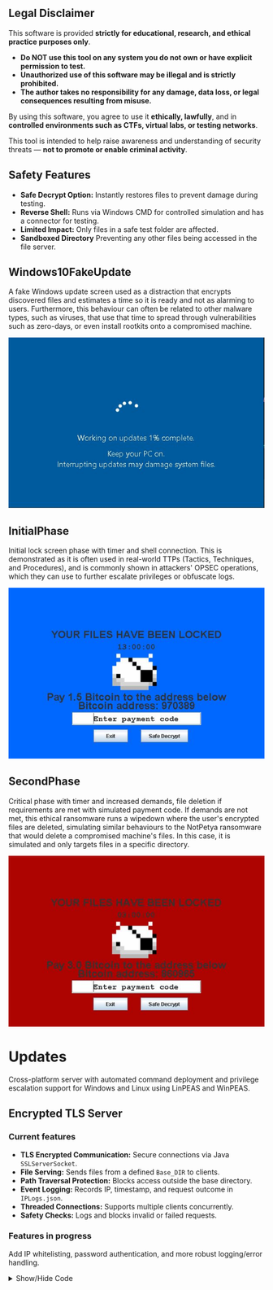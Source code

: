 ## Legal Disclaimer

This software is provided **strictly for educational, research, and ethical practice purposes only**.

-  **Do NOT use this tool on any system you do not own or have explicit permission to test.**
-  **Unauthorized use of this software may be illegal and is strictly prohibited.**
-  **The author takes no responsibility for any damage, data loss, or legal consequences resulting from misuse.**

By using this software, you agree to use it **ethically, lawfully**, and in **controlled environments such as CTFs, virtual labs, or testing networks**.

This tool is intended to help raise awareness and understanding of security threats — **not to promote or enable criminal activity**.

## Safety Features

- **Safe Decrypt Option:** Instantly restores files to prevent damage during testing.  
- **Reverse Shell:** Runs via Windows CMD for controlled simulation and has a connector for testing.  
- **Limited Impact:** Only files in a safe test folder are affected.
- **Sandboxed Directory** Preventing any other files being accessed in the file server.

## Windows10FakeUpdate  
A fake Windows update screen used as a distraction that encrypts discovered files and estimates a time so it is ready and not as alarming to users. Furthermore, this behaviour can often be related to other malware types, such as viruses, that use that time to spread through vulnerabilities such as zero-days, or even install rootkits onto a compromised machine.

<p align="center">
  <img src="images/Windows10FakeUpdate.JPG" alt="WindowsFakeUpdate" />
</p>

## InitialPhase  
Initial lock screen phase with timer and shell connection. This is demonstrated as it is often used in real-world TTPs (Tactics, Techniques, and Procedures), and is commonly shown in attackers' OPSEC operations, which they can use to further escalate privileges or obfuscate logs.

<p align="center">
  <img src="images/FileLocker_BluePhase.JPG" alt="FirstPhase" />
</p>

## SecondPhase  
Critical phase with timer and increased demands, file deletion if requirements are met with simulated payment code. If demands are not met, this ethical ransomware runs a wipedown where the user's encrypted files are deleted, simulating similar behaviours to the NotPetya ransomware that would delete a compromised machine's files. In this case, it is simulated and only targets files in a specific directory.  

<p align="center">
  <img src="images/FileLocker_RedPhase.JPG" alt="SecondPhase" />
</p>

# Updates
Cross-platform server with automated command deployment and privilege escalation support for Windows and Linux using LinPEAS and WinPEAS.

## Encrypted TLS Server 
### Current features

- **TLS Encrypted Communication:** Secure connections via Java `SSLServerSocket`.
- **File Serving:** Sends files from a defined `Base_DIR` to clients.
- **Path Traversal Protection:** Blocks access outside the base directory.
- **Event Logging:** Records IP, timestamp, and request outcome in `IPLogs.json`.
- **Threaded Connections:** Supports multiple clients concurrently.
- **Safety Checks:** Logs and blocks invalid or failed requests.

### Features in progress
Add IP whitelisting, password authentication, and more robust logging/error handling.

<details>
<summary>Show/Hide Code</summary>

```java

/**
 * ============================================
 * DISCLAIMER / LEGAL NOTICE
 * ============================================
 *
 * This software is provided strictly for educational purposes, ethical testing,
 * and controlled lab environments. It is intended to demonstrate secure file 
 * serving concepts, logging, and basic TLS communication.
 *
 * DO NOT use this software on public networks, against systems you do not 
 * own, or in any way that violates local laws or regulations. Unauthorized 
 * use may be illegal and could result in criminal or civil penalties.
 *
 * The author assumes no liability for any damage, data loss, or legal consequences 
 * arising from the use or misuse of this software.
 *
 * By using this code, you agree to use it responsibly, ethically, and legally.
 *
 * ============================================
 */

package NetworkShell;

import javax.net.ssl.*;
import java.io.*;
import java.security.KeyStore;
import java.net.Socket;
import java.time.LocalDate;

public class FileServer {

    private static final String Base_DIR = "/ShellSandbox";

    public static void main(String[] args) throws Exception {
        char[] password = "password".toCharArray();
        KeyStore keyStore = KeyStore.getInstance("JKS");
        try (FileInputStream fileInputStream = new FileInputStream("/NetworkShell/server.keystore")) {
            keyStore.load(fileInputStream, password);
        }

        KeyManagerFactory keyManagerFactory = KeyManagerFactory.getInstance("SunX509");
        keyManagerFactory.init(keyStore, password);

        SSLContext sslContext = SSLContext.getInstance("TLS");
        sslContext.init(keyManagerFactory.getKeyManagers(), null, null);

        SSLServerSocketFactory serverSocketFactory = sslContext.getServerSocketFactory();
        SSLServerSocket serverSocket = (SSLServerSocket) serverSocketFactory.createServerSocket(4444);

        System.out.println("TLS File server started on port 4444");

        while (true) {
            SSLSocket clientSocket = (SSLSocket) serverSocket.accept();
            new Thread(() -> handleRequest(clientSocket)).start();
        }
    }

    private static void handleRequest(Socket clientSocket) {

        try (BufferedReader in = new BufferedReader(new InputStreamReader(clientSocket.getInputStream()));
             OutputStream out = clientSocket.getOutputStream()) {

            String filename = in.readLine();
            File file = new File(Base_DIR,filename).getCanonicalFile();
            File base = new File(Base_DIR).getCanonicalFile();

            if (!file.getPath().startsWith(base.getPath())) {
                clientSocket.close();

            } else {

                LocalDate date = LocalDate.now();
                String ip = clientSocket.getInetAddress().getHostAddress();
                String fileRequested = filename;
                Boolean connected = false;

                String clientIP = clientSocket.getInetAddress().getHostAddress();

                if (!file.getPath().startsWith(base.getPath() + File.separator)) {
                    EventLogger(LocalDate.now().toString(), ip, false, filename);
                    System.out.println("Blocked path traversal attempt: " + filename + " from " + ip);
                    clientSocket.close();
                    return;
                }

                if (!file.getPath().startsWith(base.getPath())) {
                    EventLogger(LocalDate.now().toString(), ip, false, fileRequested);
                    clientSocket.close();
                    return;
                }

                if (file.exists() && !file.isDirectory()) {
                    connected = true;
                    EventLogger(LocalDate.now().toString(), ip, connected, fileRequested);
                    System.out.println("Sending file: " + filename +" to "+clientIP);
                    sendFile(out, file);
                } else {
                    connected = false;
                    EventLogger(LocalDate.now().toString(), ip, connected, fileRequested);
                    System.out.println("Not existing file IP:"+clientIP);
                    out.flush();
                }
            }

        } catch (IOException e) {
            e.printStackTrace();
        } finally {
            try { clientSocket.close(); } catch (IOException e) {
                e.printStackTrace();
            }
        }
    }

    private static void EventLogger(String date, String ip, boolean connected, String fileRequested) {
        File logFile = new File("/NetworkShell/IPLogs.json");
        try {
            if (logFile.createNewFile()) {
                System.out.println("File created: " + logFile.getName());
            }

            try (BufferedWriter bw = new BufferedWriter(new FileWriter(logFile, true))) {
                bw.write("{"
                        + "\"date\":\"" + date + "\","
                        + "\"ip\":\"" + ip + "\","
                        + "\"event\":\"" + connected + "\","
                        + "\"fileRequested\":\"" + fileRequested + "\""
                        + "}");
                bw.newLine();
            }

        } catch (IOException e) {
            System.out.println("An error occurred in EventLogger.");
            e.printStackTrace();
        }
    }

    private static void sendFile(OutputStream out, File file) throws IOException {
        try (BufferedInputStream fileIn = new BufferedInputStream(new FileInputStream(file))) {
            byte[] buffer = new byte[4096];
            int bytesRead;
            while ((bytesRead = fileIn.read(buffer)) != -1) {
                out.write(buffer, 0, bytesRead);
            }
            out.flush();
            System.out.println("File: "+file+" has been sent");
        }
    }
}

```

## Features included in dir & file creator prototype

- directory and file creation with random dates and times within a year period.
- multi threading added to improve speed
<details>
<summary>Show/Hide Code</summary>

```java

//Disclamer!
//To prevent any harm to your machine use this code in a safe/testing environment only.
//I do not take any liability for the codes use.

//Usage
//Only run this code in compliance with local laws and on systems you own or are authorized to

import java.io.FileOutputStream;
import java.io.IOException;
import java.nio.file.*;
import java.nio.file.attribute.BasicFileAttributeView;
import java.nio.file.attribute.FileTime;
import java.time.Instant;
import java.util.Random;

public class DistractionFileCreator {

// Write random bytes into a file to mimic encrypted content

public static void writeRandomBytes(Path file, int minBlocks, int maxBlocks) throws IOException {

    Random random = new Random();

    int blocks = random.nextInt(maxBlocks - minBlocks + 1) + minBlocks;

    try (FileOutputStream fos = new FileOutputStream(file.toFile())) {

        for (int i = 0; i < blocks; i++) {

            byte[] randomBytes = new byte[64]; // 64 bytes per block

            random.nextBytes(randomBytes);

            fos.write(randomBytes);

        }

    }

}

// Set random file creation/modification times

private static void setRandomFileTime(Path path) throws Exception {

    Random random = new Random();

    FileTime randomTime = FileTime.from(

            Instant.now().minusSeconds(random.nextInt(60 * 60 * 24 * 365))

    );

    BasicFileAttributeView view = Files.getFileAttributeView(path, BasicFileAttributeView.class);
    view.setTimes(randomTime, randomTime, randomTime);

}
public static void shutdown() {
    System.out.println("Process complete!");

    System.exit(0);

}

public static void DirectoryCreator() {
    Random rand = new Random();

    for (int rp = 0; rp < 15; rp++) {

        // Safe characters for Windows folder names
        String dirChars = "abcdefghijklmnopqrstuvwxyzABCDEFGHIJKLMNOPQRSTUVWXYZ0123456789";

        StringBuilder name = new StringBuilder();

        for (int i = 0; i < 16; i++) {

            name.append(dirChars.charAt(rand.nextInt(dirChars.length())));

        }

        Path path = Paths.get(name + ".encrypted");

        try {

            Files.createDirectory(path);

            System.out.println("Directory created: " + path);

            setRandomFileTime(path);

            int fnum = rand.nextInt(20); // number of files per directory

            for (int frp = 0; frp < fnum; frp++) {

                // Generate safe file name

                StringBuilder fileName = new StringBuilder();

                for (int i = 0; i < 16; i++) {

                    fileName.append(dirChars.charAt(rand.nextInt(dirChars.length())));

                }

                fileName.append(".encrypted");

                Path testFile = Paths.get(path.toString(), fileName.toString());
                Files.createFile(testFile);
                setRandomFileTime(testFile);
                System.out.println("File created: " + testFile);
                // Fill the file with random bytes
                writeRandomBytes(testFile, 5, 30); // 5-30 blocks of 64 bytes
            }
        } catch (Exception e) {
            System.out.println("Error: " + e);
        }
    }
    shutdown();
}
public static void main(String[] args) {
    DirectoryCreator();
}
}  

```
</details> 

# Current isues
The current file discovery process fails when the specified path includes a directory. Once it encounters a directory, it is unable to encrypt any files contained within its subdirectories.

## Current file discovery
<p align="center">
  <img src="images/Diagrams/CurrentFileDiscoverer.png" alt="CurrentFileDiscovery" />
</p>

## Updated file discovery

<p align="center">
  <img src="images/Diagrams/ImprovedFileDiscoverer.png" alt="UpdatedFileDiscovery" />
</p>
